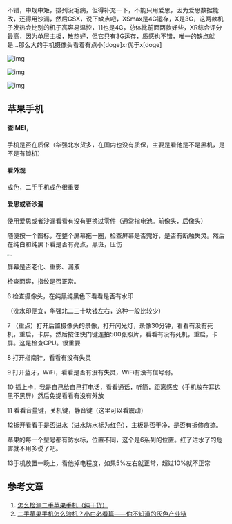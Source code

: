 不错，中规中矩，排列没毛病，但得补充一下，不能只用爱思，因为爱思数据能改，还得用沙漏，然后GSX，说下缺点吧，XSmax是4G运存，X是3G，这两款机子发热会比别的机子高容易温控，11也是4G，总体比前面两款好些，XR综合评分最高，因为单层主板，散热好，但它只有3G运存，质感也不错，唯一的缺点就是…那么大的手机摄像头看着有点小[doge]xr优于x[doge]



![img](https://chunhui-a.oss-cn-nanjing.aliyuncs.com/typora/img/v2-61a3937ddd82a263600b25525a2f7ba4_r.jpg)

![img](https://chunhui-a.oss-cn-nanjing.aliyuncs.com/typora/img/v2-6c6cd230b2fc43f246b72689b70160ec_r.jpg)

![img](https://chunhui-a.oss-cn-nanjing.aliyuncs.com/typora/img/v2-04271e17462cd20acfff552cb3031859_r.jpg)

## 苹果手机

#### 查IMEI，

手机是否在质保（华强北水货多，在国内也没有质保，主要是看他是不是黑机，是不是有锁机）

#### 看外观

成色，二手手机成色很重要

#### 爱思或者沙漏

使用爱思或者沙漏看看有没有更换过零件（通常指电池。前像头，后像头）



随便按一个图标，在整个屏幕拖一圈，检查屏幕是否完好，是否有断触失灵。然后在纯白和纯黑下看是否有亮点，黑斑，压伤

<img src="https://chunhui-a.oss-cn-nanjing.aliyuncs.com/typora/img/v2-3a06d20fe395f5010a95a46983394a82_1440w.webp" alt="img" style="zoom: 25%;" />

屏幕是否老化、重影、漏液

检查面容，指纹是否正常。

6 检查摄像头，在纯黑纯黑色下看看是否有水印

（洗水印便宜，华强北二三十块钱左右，这种一般比较少）

7 （重点）打开后置摄像头的录像，打开闪光灯，录像30分钟，看看有没有死机，重启，卡屏。然后按住快门键连拍500张照片，看看有没有死机，重启，卡屏。这是检查CPU。很重要

8 打开指南针，看看有没有失灵

9 打开蓝牙，WiFi，看看是否有没有失灵，WiFi有没有信号弱。

10 插上卡，我是自己给自己打电话，看看通话，听筒，距离感应（手机放在耳边黑不黑屏）然后免提看看有没有外放

11 看看音量键，关机键，静音键（这里可以看震动）

12拆开看看手是否进水（进水防水标为红色），主板是否干净，是否有拆修痕迹。

苹果的每一个型号都有防水标，位置不同，这个是6系列的位置。红了进水了的危害就不用多说了吧。

13手机放置一晚上，看他掉电程度，如果5%左右就正常，超过10%就不正常

## 参考文章

1. [怎么检测二手苹果手机（纯干货）](https://zhuanlan.zhihu.com/p/299296972)
2. [二手苹果手机怎么验机？小白必看篇——你不知道的灰色产业链](https://zhuanlan.zhihu.com/p/273165488)